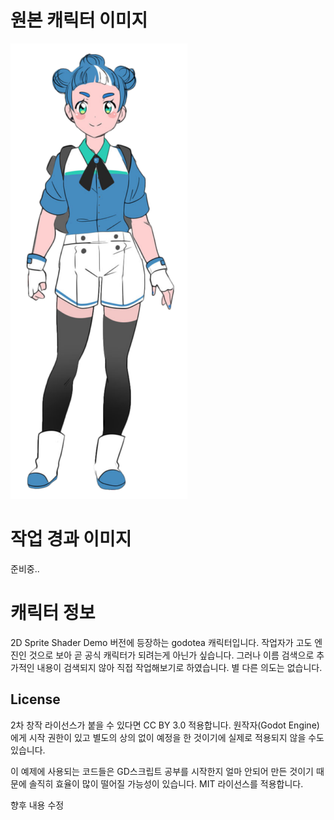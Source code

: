 # 원본 캐릭터 이미지
![godotea_charactor_image_from_example_asset](data/character/godotea.png)

# 작업 경과 이미지
준비중..

# 캐릭터 정보
2D Sprite Shader Demo 버전에 등장하는 godotea 캐릭터입니다.
작업자가 고도 엔진인 것으로 보아 곧 공식 캐릭터가 되려는게 아닌가 싶습니다.
그러나 이름 검색으로 추가적인 내용이 검색되지 않아 직접 작업해보기로 하였습니다. 별 다른 의도는 없습니다.

## License
2차 창작 라이선스가 붙을 수 있다면 CC BY 3.0 적용합니다. 원작자(Godot Engine)에게 시작 권한이 있고 별도의 상의 없이 예정을 한 것이기에 실제로 적용되지 않을 수도 있습니다.

이 예제에 사용되는 코드들은 GD스크립트 공부를 시작한지 얼마 안되어 만든 것이기 때문에 솔직히 효율이 많이 떨어질 가능성이 있습니다.  MIT 라이선스를 적용합니다.

향후 내용 수정
